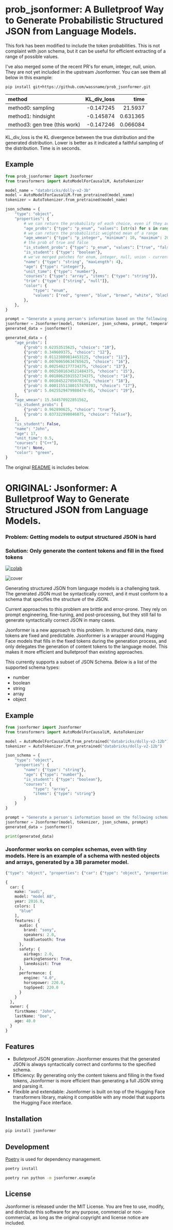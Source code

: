 # prob_jsonformer: A Bulletproof Way to Generate Probabilistic Structured JSON from Language Models.

This fork has been modified to include the token probabilities. This is not complaint with json schema, but it can be useful for efficient extracting of a range of possible values.

I've also merged some of the recent PR's for enum, integer, null, union. They are not yet included in the upstream Jsonformer. You can see them all below in this example:


~~~
pip install git+https://github.com/wassname/prob_jsonformer.git
~~~



| method                        | KL_div_loss |     time |
| :---------------------------- | ----------: | -------: |
| method0: sampling             |   -0.147245 |  21.5937 |
| method1: hindsight            |   -0.145874 | 0.631365 |
| method3: gen tree (this work) |   -0.147246 | 0.066084 |

KL_div_loss is the KL divergence between the true distribution and the generated distribution. Lower is better as it indicated a faithful sampling of the distribution. Time is in seconds.


## Example

```python
from prob_jsonformer import Jsonformer
from transformers import AutoModelForCausalLM, AutoTokenizer

model_name = "databricks/dolly-v2-3b"
model = AutoModelForCausalLM.from_pretrained(model_name)
tokenizer = AutoTokenizer.from_pretrained(model_name)

json_schema = {
    "type": "object",
    "properties": {
        # we can return the probability of each choice, even if they are multiple tokens
        "age_probs": {"type": "p_enum", "values": [str(s) for s in range(10, 20)]},
        # we can return the probabilistic weighted mean of a range
        "age_wmean": {"type": "p_integer", "minimum": 10, "maximum": 20},
        # the prob of true and false
        "is_student_probs": {"type": "p_enum", "values": ["true", "false"]},
        "is_student": {"type": "boolean"},
        # we've merged patches for enum, integer, null, union - currently mising from jsonformer
        "name": {"type": "string", "maxLength": 4},
        "age": {"type": "integer"},
        "unit_time": {"type": "number"},
        "courses": {"type": "array", "items": {"type": "string"}},
        "trim": {"type": ["string", "null"]},
        "color": {
            "type": "enum",
            "values": ["red", "green", "blue", "brown", "white", "black"],
        },
    },
}

prompt = "Generate a young person's information based on the following schema:"
jsonformer = Jsonformer(model, tokenizer, json_schema, prompt, temperature=0)
generated_data = jsonformer()

generated_data = {
    "age_probs": [
        {"prob": 0.62353515625, "choice": "10"},
        {"prob": 0.349609375, "choice": "12"},
        {"prob": 0.01123809814453125, "choice": "11"},
        {"prob": 0.00760650634765625, "choice": "16"},
        {"prob": 0.0025482177734375, "choice": "13"},
        {"prob": 0.0025081634521484375, "choice": "15"},
        {"prob": 0.0018062591552734375, "choice": "14"},
        {"prob": 0.00104522705078125, "choice": "18"},
        {"prob": 0.00011551380157470703, "choice": "17"},
        {"prob": 5.042552947998047e-05, "choice": "19"},
    ],
    "age_wmean": 15.544570922851562,
    "is_student_probs": [
        {"prob": 0.962890625, "choice": "true"},
        {"prob": 0.037322998046875, "choice": "false"},
    ],
    "is_student": False,
    "name": "John",
    "age": 17,
    "unit_time": 0.5,
    "courses": ["C++"],
    "trim": None,
    "color": "green",
}
```

 The original [README](https://github.com/1rgs/jsonformer) is includes below.

# ORIGINAL: Jsonformer: A Bulletproof Way to Generate Structured JSON from Language Models.

### Problem: Getting models to output structured JSON is hard

### Solution: Only generate the content tokens and fill in the fixed tokens

[![colab](https://colab.research.google.com/assets/colab-badge.svg)](https://colab.research.google.com/github/1rgs/jsonformer/blob/main/Jsonformer_example.ipynb)

![cover](img/cover4.png)

Generating structured JSON from language models is a challenging task. The
generated JSON must be syntactically correct, and it must conform to a schema
that specifies the structure of the JSON.

Current approaches to this problem are brittle and error-prone. They rely on prompt engineering, fine-tuning, and post-processing, but they still fail to generate syntactically correct JSON in many cases.

Jsonformer is a new approach to this problem. In structured data, many tokens are fixed and predictable. Jsonformer is a wrapper around Hugging Face models that fills in the fixed tokens during the generation process, and only delegates the generation of content tokens to the language model. This makes it more efficient and bulletproof than existing approaches.

This currently supports a subset of JSON Schema. Below is a list of the supported schema types:

- number
- boolean
- string
- array
- object

## Example

```python
from jsonformer import Jsonformer
from transformers import AutoModelForCausalLM, AutoTokenizer

model = AutoModelForCausalLM.from_pretrained("databricks/dolly-v2-12b")
tokenizer = AutoTokenizer.from_pretrained("databricks/dolly-v2-12b")

json_schema = {
    "type": "object",
    "properties": {
        "name": {"type": "string"},
        "age": {"type": "number"},
        "is_student": {"type": "boolean"},
        "courses": {
            "type": "array",
            "items": {"type": "string"}
        }
    }
}

prompt = "Generate a person's information based on the following schema:"
jsonformer = Jsonformer(model, tokenizer, json_schema, prompt)
generated_data = jsonformer()

print(generated_data)
```

### Jsonformer works on complex schemas, even with tiny models. Here is an example of a schema with nested objects and arrays, generated by a 3B parameter model.

```python
{"type": "object", "properties": {"car": {"type": "object", "properties": {"make": {"type": "string"}, "model": {"type": "string"}, "year": {"type": "number"}, "colors": {"type": "array", "items": {"type": "string"}}, "features": {"type": "object", "properties": {"audio": {"type": "object", "properties": {"brand": {"type": "string"}, "speakers": {"type": "number"}, "hasBluetooth": {"type": "boolean"}}}, "safety": {"type": "object", "properties": {"airbags": {"type": "number"}, "parkingSensors": {"type": "boolean"}, "laneAssist": {"type": "boolean"}}}, "performance": {"type": "object", "properties": {"engine": {"type": "string"}, "horsepower": {"type": "number"}, "topSpeed": {"type": "number"}}}}}}}, "owner": {"type": "object", "properties": {"firstName": {"type": "string"}, "lastName": {"type": "string"}, "age": {"type": "number"}}}}}
```

```python
{
  car: {
    make: "audi",
    model: "model A8",
    year: 2016.0,
    colors: [
      "blue"
    ],
    features: {
      audio: {
        brand: "sony",
        speakers: 2.0,
        hasBluetooth: True
      },
      safety: {
        airbags: 2.0,
        parkingSensors: True,
        laneAssist: True
      },
      performance: {
        engine: "4.0",
        horsepower: 220.0,
        topSpeed: 220.0
      }
    }
  },
  owner: {
    firstName: "John",
    lastName: "Doe",
    age: 40.0
  }
}
```

## Features

- Bulletproof JSON generation: Jsonformer ensures that the generated JSON is always syntactically correct and conforms to the specified schema.
- Efficiency: By generating only the content tokens and filling in the fixed tokens, Jsonformer is more efficient than generating a full JSON string and parsing it.
- Flexible and extendable: Jsonformer is built on top of the Hugging Face transformers library, making it compatible with any model that supports the Hugging Face interface.

## Installation

```bash
pip install jsonformer
```

## Development

[Poetry](https://python-poetry.org/docs/#installation) is used for dependency management.

```bash
poetry install
```

```bash
poetry run python -m jsonformer.example
```

## License

Jsonformer is released under the MIT License. You are free to use, modify, and distribute this software for any purpose, commercial or non-commercial, as long as the original copyright and license notice are included.
